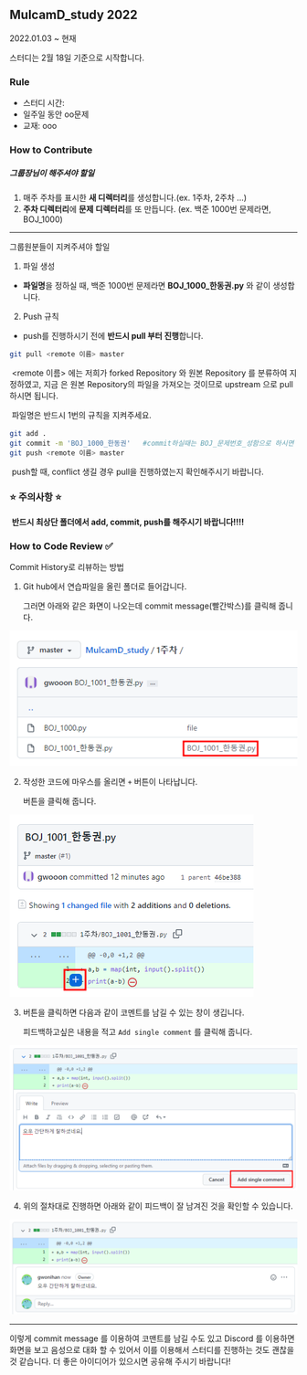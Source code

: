 ## MulcamD_study 2022

2022.01.03 ~ 현재

스터디는 2월 18일 기준으로 시작합니다.

### Rule

- 스터디 시간:
- 일주일 동안 oo문제
- 교재: ooo



### How to Contribute

##### 그룹장님이 해주셔야 할일

1. 매주 주차를 표시한 **새 디렉터리**를 생성합니다.(ex. 1주차, 2주차 ...)
2. **주차 디렉터리**에 **문제 디렉터리**를 또 만듭니다. (ex. 백준 1000번 문제라면, BOJ_1000)

---

그룹원분들이 지켜주셔야 할일

1. 파일 생성

- **파일명**을 정하실 때, 백준 1000번 문제라면 **BOJ_1000_한동권.py** 와 같이 생성합니다.



2. Push 규칙

- push를 진행하시기 전에 **반드시 pull 부터 진행**합니다.

``` bash
git pull <remote 이름> master
```

​	<remote 이름> 에는 저희가 forked Repository 와 원본 Repository 를 분류하여 지정하였고, 지금	은 원본 Repository의 파일을 가져오는 것이므로 upstream 으로 pull 하시면 됩니다.

​	파일명은 반드시 1번의 규칙을 지켜주세요.

```bash
git add .
git commit -m 'BOJ_1000_한동권'   #commit하실때는 BOJ_문제번호_성함으로 하시면 됩니다!
git push <remote 이름> master
```

​	push할 때, conflict 생길 경우 pull을 진행하였는지 확인해주시기 바랍니다. 

### 					       

###                            	:star: 주의사항 :star:

​                    **반드시 최상단 폴더에서 add, commit, push를 해주시기 바랍니다!!!!**





### How to Code Review :white_check_mark:

Commit History로 리뷰하는 방법

1. Git hub에서 연습파일을 올린 폴더로 들어갑니다.

   그러면 아래와 같은 화면이 나오는데 commit message(빨간박스)를 클릭해 줍니다.

![img](Contribute/eins.png)



2. 작성한 코드에 마우스를 올리면  `+`  버튼이 나타납니다. 

   버튼을 클릭해 줍니다.

![img](Contribute/zwei.png)



3. 버튼을 클릭하면 다음과 같이 코멘트를 남길 수 있는 창이 생깁니다.

   피드백하고싶은 내용을 적고 `Add single comment` 를 클릭해 줍니다.

![img](Contribute/drei.png)



4. 위의 절차대로 진행하면 아래와 같이 피드백이 잘 남겨진 것을 확인할 수 있습니다.

![img](Contribute/vier.png)



---

이렇게 commit message 를 이용하여 코맨트를 남길 수도 있고 Discord 를 이용하면 화면을 보고 음성으로 대화 할 수 있어서 이를 이용해서 스터디를 진행하는 것도 괜찮을 것 같습니다. 더 좋은 아이디어가 있으시면 공유해 주시기 바랍니다!